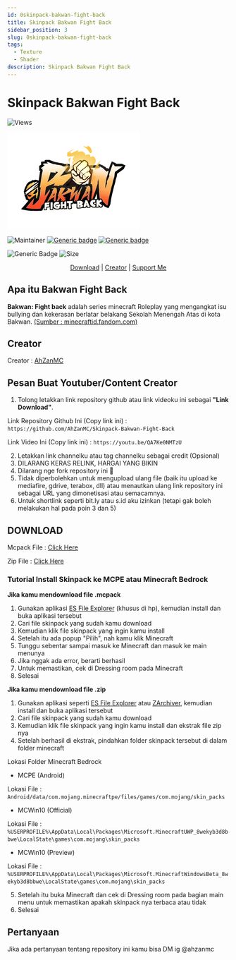 ```yaml
---
id: 0skinpack-bakwan-fight-back
title: Skinpack Bakwan Fight Back
sidebar_position: 3
slug: 0skinpack-bakwan-fight-back
tags:
  - Texture
  - Shader
description: Skinpack Bakwan Fight Back
---
```


# Skinpack Bakwan Fight Back

![Views](https://komarev.com/ghpvc/?username=AhZanMC)

![alt text](../img/image.png)

![Maintainer](https://img.shields.io/badge/Author-AhZanMC-yellow)
[![Generic badge](https://img.shields.io/badge/Release-version1-purple.svg)](https://shields.io/) [![Generic badge](https://img.shields.io/badge/UpdatedAt-Monday,_April_05,_2024-purple.svg)](https://shields.io/)

![Generic Badge](https://img.shields.io/github/downloads/AhZanMC/Skinpack-Bakwan-Fight-Back/total) ![Size](https://img.shields.io/github/repo-size/AhZanMC/Skinpack-Bakwan-Fight-Back)


<p align="center"> 
    <a href="https://github.com/AhZanMC/Skinpack-Bakwan-Fight-Back/releases/download/Released/">Download</a> |
    <a href="https://bio-link.ahzanmc.my.id/">Creator</a> |
    <a href="https://saweria.co/AhZanMC">Support Me</a>
</p>

## Apa itu Bakwan Fight Back

**Bakwan: Fight back** adalah series minecraft Roleplay yang mengangkat isu bullying dan kekerasan berlatar belakang Sekolah Menengah Atas di kota Bakwan. [(Sumber : minecraftid.fandom.com)](https://minecraftid.fandom.com/id/wiki/Bakwan:_Fight_Back)

## Creator

Creator : [AhZanMC](https://bio-link.ahzanmc.my.id/)

## Pesan Buat Youtuber/Content Creator

1. Tolong letakkan link repository github atau link videoku ini sebagai **"Link Download"**.

Link Repository Github Ini (Copy link ini) :
``https://github.com/AhZanMC/Skinpack-Bakwan-Fight-Back``

Link Video Ini (Copy link ini) :
``https://youtu.be/QA7Ke0NMTzU``

2. Letakkan link channelku atau tag channelku sebagai credit (Opsional)
3. DILARANG KERAS RELINK, HARGAI YANG BIKIN
4. Dilarang nge fork repository ini 🗿
5. Tidak diperbolehkan untuk mengupload ulang file (baik itu upload ke mediafire, gdrive, terabox, dll) atau menautkan ulang link repository ini sebagai URL yang dimonetisasi atau semacamnya.
6. Untuk shortlink seperti bit.ly atau s.id aku izinkan (tetapi gak boleh melakukan hal pada poin 3 dan 5)

## DOWNLOAD

Mcpack File : [Click Here](https://github.com/AhZanMC/Skinpack-Bakwan-Fight-Back/releases/download/Rilis/SkinpackBakwanFightBack.mcpack)

Zip File : [Click Here](https://github.com/AhZanMC/Skinpack-Bakwan-Fight-Back/archive/refs/tags/Rilis.zip)

### Tutorial Install Skinpack ke MCPE atau Minecraft Bedrock

**Jika kamu mendownload file .mcpack**

1. Gunakan aplikasi [ES File Explorer](https://es-file-explorer.id.uptodown.com/android "Download Aplikasi ES File Explorer") (khusus di hp), kemudian install dan buka aplikasi tersebut
2. Cari file skinpack yang sudah kamu download
3. Kemudian klik file skinpack yang ingin kamu install
4. Setelah itu ada popup "Pilih", nah kamu klik Minecraft
5. Tunggu sebentar sampai masuk ke Minecraft dan masuk ke main menunya
6. Jika nggak ada error, berarti berhasil
7. Untuk memastikan, cek di Dressing room pada Minecraft
8. Selesai

**Jika kamu mendownload file .zip**

1. Gunakan aplikasi seperti [ES File Explorer](https://es-file-explorer.id.uptodown.com/android "Download Aplikasi ES File Explorer") atau [ZArchiver](https://play.google.com/store/apps/details?id=ru.zdevs.zarchiver&hl=id&gl=US "Download Aplikasi ZArchiver"), kemudian install dan buka aplikasi tersebut
2. Cari file skinpack yang sudah kamu download
3. Kemudian klik file skinpack yang ingin kamu install dan ekstrak file zip nya
4. Setelah berhasil di ekstrak, pindahkan folder skinpack tersebut di dalam folder minecraft

Lokasi Folder Minecraft Bedrock
- MCPE (Android)

Lokasi File : ```Android/data/com.mojang.minecraftpe/files/games/com.mojang/skin_packs```
- MCWin10 (Official)

Lokasi File : ```%USERPROFILE%\AppData\Local\Packages\Microsoft.MinecraftUWP_8wekyb3d8bbwe\LocalState\games\com.mojang\skin_packs```
- MCWin10 (Preview)

Lokasi File : ```%USERPROFILE%\AppData\Local\Packages\Microsoft.MinecraftWindowsBeta_8wekyb3d8bbwe\LocalState\games\com.mojang\skin_packs```

5. Setelah itu buka Minecraft dan cek di Dressing room pada bagian main menu untuk memastikan apakah skinpack nya terbaca atau tidak
6. Selesai

## Pertanyaan

Jika ada pertanyaan tentang repository ini kamu bisa DM ig @ahzanmc